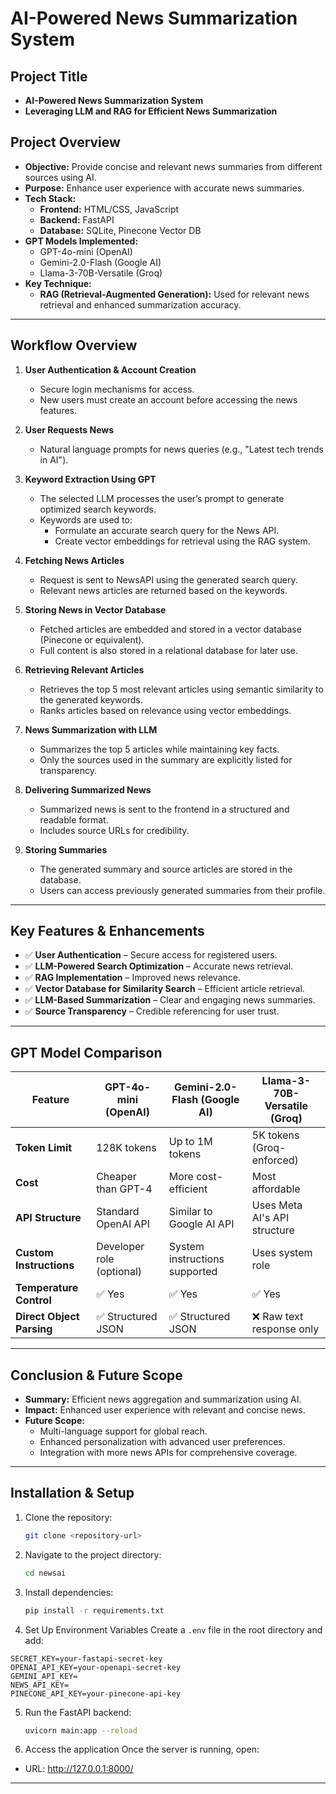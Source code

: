 # AI-Powered News Summarization System

## Project Title
- **AI-Powered News Summarization System**
- **Leveraging LLM and RAG for Efficient News Summarization**

## Project Overview
- **Objective:** Provide concise and relevant news summaries from different sources using AI.
- **Purpose:** Enhance user experience with accurate news summaries.
- **Tech Stack:**
  - **Frontend:** HTML/CSS, JavaScript
  - **Backend:** FastAPI
  - **Database:** SQLite, Pinecone Vector DB
- **GPT Models Implemented:**
  - GPT-4o-mini (OpenAI)
  - Gemini-2.0-Flash (Google AI)
  - Llama-3-70B-Versatile (Groq)
- **Key Technique:**
  - **RAG (Retrieval-Augmented Generation):** Used for relevant news retrieval and enhanced summarization accuracy.

---

## Workflow Overview

1. **User Authentication & Account Creation**
   - Secure login mechanisms for access.
   - New users must create an account before accessing the news features.

2. **User Requests News**
   - Natural language prompts for news queries (e.g., "Latest tech trends in AI").

3. **Keyword Extraction Using GPT**
   - The selected LLM processes the user’s prompt to generate optimized search keywords.
   - Keywords are used to:
     - Formulate an accurate search query for the News API.
     - Create vector embeddings for retrieval using the RAG system.

4. **Fetching News Articles**
   - Request is sent to NewsAPI using the generated search query.
   - Relevant news articles are returned based on the keywords.

5. **Storing News in Vector Database**
   - Fetched articles are embedded and stored in a vector database (Pinecone or equivalent).
   - Full content is also stored in a relational database for later use.

6. **Retrieving Relevant Articles**
   - Retrieves the top 5 most relevant articles using semantic similarity to the generated keywords.
   - Ranks articles based on relevance using vector embeddings.

7. **News Summarization with LLM**
   - Summarizes the top 5 articles while maintaining key facts.
   - Only the sources used in the summary are explicitly listed for transparency.

8. **Delivering Summarized News**
   - Summarized news is sent to the frontend in a structured and readable format.
   - Includes source URLs for credibility.

9. **Storing Summaries**
   - The generated summary and source articles are stored in the database.
   - Users can access previously generated summaries from their profile.

---

## Key Features & Enhancements

- ✅ **User Authentication** – Secure access for registered users.
- ✅ **LLM-Powered Search Optimization** – Accurate news retrieval.
- ✅ **RAG Implementation** – Improved news relevance.
- ✅ **Vector Database for Similarity Search** – Efficient article retrieval.
- ✅ **LLM-Based Summarization** – Clear and engaging news summaries.
- ✅ **Source Transparency** – Credible referencing for user trust.

---

## GPT Model Comparison

| Feature               | GPT-4o-mini (OpenAI)       | Gemini-2.0-Flash (Google AI) | Llama-3-70B-Versatile (Groq) |
|-----------------------|----------------------------|-------------------------------|------------------------------|
| **Token Limit**       | 128K tokens                 | Up to 1M tokens                | 5K tokens (Groq-enforced)     |
| **Cost**              | Cheaper than GPT-4          | More cost-efficient             | Most affordable               |
| **API Structure**     | Standard OpenAI API         | Similar to Google AI API        | Uses Meta AI's API structure   |
| **Custom Instructions** | Developer role (optional) | System instructions supported   | Uses system role               |
| **Temperature Control** | ✅ Yes                     | ✅ Yes                          | ✅ Yes                         |
| **Direct Object Parsing** | ✅ Structured JSON      | ✅ Structured JSON               | ❌ Raw text response only      |

---

## Conclusion & Future Scope

- **Summary:** Efficient news aggregation and summarization using AI.
- **Impact:** Enhanced user experience with relevant and concise news.
- **Future Scope:**
  - Multi-language support for global reach.
  - Enhanced personalization with advanced user preferences.
  - Integration with more news APIs for comprehensive coverage.

---

## Installation & Setup

1. Clone the repository:
    ```bash
    git clone <repository-url>
    ```
2. Navigate to the project directory:
    ```bash
    cd newsai
    ```
3. Install dependencies:
    ```bash
    pip install -r requirements.txt
    ```

4. Set Up Environment Variables
Create a `.env` file in the root directory and add:
```env
SECRET_KEY=your-fastapi-secret-key
OPENAI_API_KEY=your-openapi-secret-key
GEMINI_API_KEY=
NEWS_API_KEY=
PINECONE_API_KEY=your-pinecone-api-key
```

5. Run the FastAPI backend:
    ```bash
    uvicorn main:app --reload
    ```
6. Access the application
Once the server is running, open:
- URL: http://127.0.0.1:8000/

---


